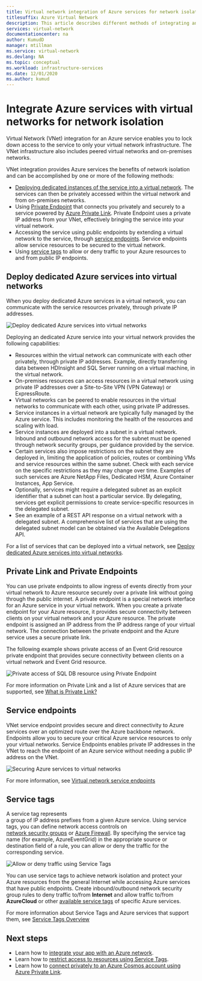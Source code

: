 ```yaml
---
title: Virtual network integration of Azure services for network isolation
titlesuffix: Azure Virtual Network
description: This article describes different methods of integrating an Azure service to a virtual network that enables you to securely access the Azure service.
services: virtual-network
documentationcenter: na
author: KumudD
manager: mtillman
ms.service: virtual-network
ms.devlang: NA
ms.topic: conceptual
ms.workload: infrastructure-services
ms.date: 12/01/2020
ms.author: kumud
---
```


# Integrate Azure services with virtual networks for network isolation

Virtual Network (VNet) integration for an Azure service enables you to lock down access to the service to only your virtual network infrastructure. The VNet infrastructure also includes peered virtual networks and on-premises networks.

VNet integration provides Azure services the benefits of network isolation and can be accomplished by one or more of the following methods:
- [Deploying dedicated instances of the service into a virtual network](virtual-network-for-azure-services.md). The services can then be privately accessed within the virtual network and from on-premises networks.
- Using [Private Endpoint](../private-link/private-endpoint-overview.md) that connects you privately and securely to a service powered by [Azure Private Link](../private-link/private-link-overview.md). Private Endpoint uses a private IP address from your VNet, effectively bringing the service into your virtual network.
- Accessing the service using public endpoints by extending a virtual network to the service, through [service endpoints](virtual-network-service-endpoints-overview.md). Service endpoints allow service resources to be secured to the virtual network.
- Using [service tags](service-tags-overview.md) to allow or deny traffic to your Azure resources to and from public IP endpoints.

## Deploy dedicated Azure services into virtual networks

When you deploy dedicated Azure services in a virtual network, you can communicate with the service resources privately, through private IP addresses.

![Deploy dedicated Azure services into virtual networks](./media/virtual-network-for-azure-services/deploy-service-into-vnet.png)

Deploying an dedicated Azure service into your virtual network provides the following capabilities:
- Resources within the virtual network can communicate with each other privately, through private IP addresses. Example, directly transferring data between HDInsight and SQL Server running on a virtual machine, in the virtual network.
- On-premises resources can access resources in a virtual network using private IP addresses over a Site-to-Site VPN (VPN Gateway) or ExpressRoute.
- Virtual networks can be peered to enable resources in the virtual networks to communicate with each other, using private IP addresses.
- Service instances in a virtual network are typically fully managed by the Azure service. This includes monitoring the health of the resources and scaling with load.
- Service instances are deployed into a subnet in a virtual network. Inbound and outbound network access for the subnet must be opened through network security groups, per guidance provided by the service.
- Certain services also impose restrictions on the subnet they are deployed in, limiting the application of policies, routes or combining VMs and service resources within the same subnet. Check with each service on the specific restrictions as they may change over time. Examples of such services are Azure NetApp Files, Dedicated HSM, Azure Container Instances, App Service.
- Optionally, services might require a delegated subnet as an explicit identifier that a subnet can host a particular service. By delegating, services get explicit permissions to create service-specific resources in the delegated subnet.
- See an example of a REST API response on a virtual network with a delegated subnet. A comprehensive list of services that are using the delegated subnet model can be obtained via the Available Delegations API.

For a list of services that can be deployed into a virtual network, see [Deploy dedicated Azure services into virtual networks](virtual-network-for-azure-services.md).

## Private Link and Private Endpoints

You can use private endpoints to allow ingress of events directly from your virtual network to Azure resource securely over a private link without going through the public internet. A private endpoint is a special network interface for an Azure service in your virtual network. When you create a private endpoint for your Azure resource, it provides secure connectivity between clients on your virtual network and your Azure resource. The private endpoint is assigned an IP address from the IP address range of your virtual network. The connection between the private endpoint and the Azure service uses a secure private link.

The following example shows private access of an Event Grid resource private endpoint that provides secure connectivity between clients on a virtual network and Event Grid resource.

![Private access of SQL DB resource using Private Endpoint](./media/network-isolation/architecture-diagram.png)

For more information on Private Link and a list of Azure services that are supported, see [What is Private Link?](../private-link/private-link-overview.md)

## Service endpoints
VNet service endpoint provides secure and direct connectivity to Azure services over an optimized route over the Azure backbone network. Endpoints allow you to secure your critical Azure service resources to only your virtual networks. Service Endpoints enables private IP addresses in the VNet to reach the endpoint of an Azure service without needing a public IP address on the VNet.

![Securing Azure services to virtual networks](./media/virtual-network-service-endpoints-overview/VNet_Service_Endpoints_Overview.png)

For more information, see [Virtual network service endpoints](virtual-network-service-endpoints-overview.md)

## Service tags

A service tag represents a group of IP address prefixes from a given Azure service. Using service tags, you can define network access controls on [network security groups](./network-security-groups-overview.md#security-rules) or [Azure Firewall](../firewall/service-tags.md). By specifying the service tag name (for example, AzureEventGrid) in the appropriate source or destination field of a rule, you can allow or deny the traffic for the corresponding service.

![Allow or deny traffic using Service Tags](./media/network-isolation/service-tags.png)

You can use service tags to achieve network isolation and protect your Azure resources from the general Internet while accessing Azure services that have public endpoints. Create inbound/outbound network security group rules to deny traffic to/from **Internet** and allow traffic to/from **AzureCloud** or other [available service tags](service-tags-overview.md#available-service-tags) of specific Azure services.

For more information about Service Tags and Azure services that support them, see [Service Tags Overview](service-tags-overview.md)

## Next steps

- Learn how to [integrate your app with an Azure network](../app-service/web-sites-integrate-with-vnet.md).
- Learn how to [restrict access to resources using Service Tags](tutorial-restrict-network-access-to-resources.md).
- Learn how to [connect privately to an Azure Cosmos account using Azure Private Link](../private-link/tutorial-private-endpoint-cosmosdb-portal.md).